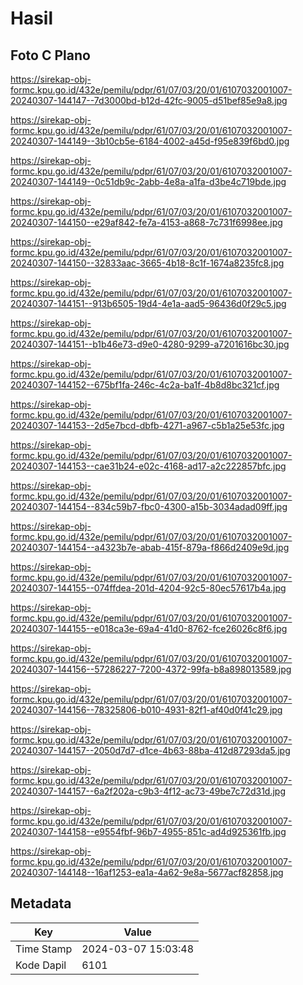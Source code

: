 # Hasil

## Foto C Plano

https://sirekap-obj-formc.kpu.go.id/432e/pemilu/pdpr/61/07/03/20/01/6107032001007-20240307-144147--7d3000bd-b12d-42fc-9005-d51bef85e9a8.jpg

https://sirekap-obj-formc.kpu.go.id/432e/pemilu/pdpr/61/07/03/20/01/6107032001007-20240307-144149--3b10cb5e-6184-4002-a45d-f95e839f6bd0.jpg

https://sirekap-obj-formc.kpu.go.id/432e/pemilu/pdpr/61/07/03/20/01/6107032001007-20240307-144149--0c51db9c-2abb-4e8a-a1fa-d3be4c719bde.jpg

https://sirekap-obj-formc.kpu.go.id/432e/pemilu/pdpr/61/07/03/20/01/6107032001007-20240307-144150--e29af842-fe7a-4153-a868-7c731f6998ee.jpg

https://sirekap-obj-formc.kpu.go.id/432e/pemilu/pdpr/61/07/03/20/01/6107032001007-20240307-144150--32833aac-3665-4b18-8c1f-1674a8235fc8.jpg

https://sirekap-obj-formc.kpu.go.id/432e/pemilu/pdpr/61/07/03/20/01/6107032001007-20240307-144151--913b6505-19d4-4e1a-aad5-96436d0f29c5.jpg

https://sirekap-obj-formc.kpu.go.id/432e/pemilu/pdpr/61/07/03/20/01/6107032001007-20240307-144151--b1b46e73-d9e0-4280-9299-a7201616bc30.jpg

https://sirekap-obj-formc.kpu.go.id/432e/pemilu/pdpr/61/07/03/20/01/6107032001007-20240307-144152--675bf1fa-246c-4c2a-ba1f-4b8d8bc321cf.jpg

https://sirekap-obj-formc.kpu.go.id/432e/pemilu/pdpr/61/07/03/20/01/6107032001007-20240307-144153--2d5e7bcd-dbfb-4271-a967-c5b1a25e53fc.jpg

https://sirekap-obj-formc.kpu.go.id/432e/pemilu/pdpr/61/07/03/20/01/6107032001007-20240307-144153--cae31b24-e02c-4168-ad17-a2c222857bfc.jpg

https://sirekap-obj-formc.kpu.go.id/432e/pemilu/pdpr/61/07/03/20/01/6107032001007-20240307-144154--834c59b7-fbc0-4300-a15b-3034adad09ff.jpg

https://sirekap-obj-formc.kpu.go.id/432e/pemilu/pdpr/61/07/03/20/01/6107032001007-20240307-144154--a4323b7e-abab-415f-879a-f866d2409e9d.jpg

https://sirekap-obj-formc.kpu.go.id/432e/pemilu/pdpr/61/07/03/20/01/6107032001007-20240307-144155--074ffdea-201d-4204-92c5-80ec57617b4a.jpg

https://sirekap-obj-formc.kpu.go.id/432e/pemilu/pdpr/61/07/03/20/01/6107032001007-20240307-144155--e018ca3e-69a4-41d0-8762-fce26026c8f6.jpg

https://sirekap-obj-formc.kpu.go.id/432e/pemilu/pdpr/61/07/03/20/01/6107032001007-20240307-144156--57286227-7200-4372-99fa-b8a898013589.jpg

https://sirekap-obj-formc.kpu.go.id/432e/pemilu/pdpr/61/07/03/20/01/6107032001007-20240307-144156--78325806-b010-4931-82f1-af40d0f41c29.jpg

https://sirekap-obj-formc.kpu.go.id/432e/pemilu/pdpr/61/07/03/20/01/6107032001007-20240307-144157--2050d7d7-d1ce-4b63-88ba-412d87293da5.jpg

https://sirekap-obj-formc.kpu.go.id/432e/pemilu/pdpr/61/07/03/20/01/6107032001007-20240307-144157--6a2f202a-c9b3-4f12-ac73-49be7c72d31d.jpg

https://sirekap-obj-formc.kpu.go.id/432e/pemilu/pdpr/61/07/03/20/01/6107032001007-20240307-144158--e9554fbf-96b7-4955-851c-ad4d925361fb.jpg

https://sirekap-obj-formc.kpu.go.id/432e/pemilu/pdpr/61/07/03/20/01/6107032001007-20240307-144148--16af1253-ea1a-4a62-9e8a-5677acf82858.jpg


## Metadata

| Key        | Value               |
| ---------- | ------------------- |
| Time Stamp | 2024-03-07 15:03:48 |
| Kode Dapil | 6101                |



